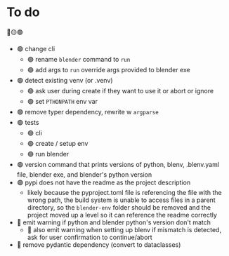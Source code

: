 # To do
🔴🟡🟢

* 🟢 change cli
    * 🟢 rename `blender` command to `run`
    * 🟢 add args to `run` override args provided to blender exe
* 🟢 detect existing venv (or .venv)
    * 🟢 ask user during create if they want to use it or abort or ignore
    * 🟢 set `PTHONPATH` env var
* 🟢 remove typer dependency, rewrite w `argparse`
* 🟢 tests
    * 🟢 cli
    * 🟢 create / setup env
    * 🟢 run blender
* 🟢 version command that prints versions of python, blenv, .blenv.yaml file, blender exe, and blender's python version
* 🟢 pypi does not have the readme as the project description
    * likely because the pyproject.toml file is referencing the file with the wrong path, the build system is unable to access files in a parent directory, so the `blender-env` folder should be removed and the project moved up a level so it can reference the readme correctly
* 🔴 emit warning if python and blender python's version don't match
    * 🔴 also emit warning when setting up blenv if mismatch is detected, ask for user confirmation to continue/abort
* 🔴 remove pydantic dependency (convert to dataclasses)
